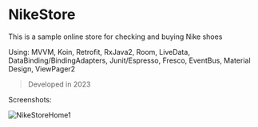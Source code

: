 # NikeStore
This is a sample online store for checking and buying Nike shoes

Using: MVVM, Koin, Retrofit, RxJava2, Room, LiveData, DataBinding/BindingAdapters, Junit/Espresso, Fresco, EventBus, Material Design, ViewPager2

> Developed in 2023

Screenshots:

![NikeStoreHome1](https://github.com/ar-karimi/NikeStore/assets/30285177/556ec362-d64b-4c5b-91b4-824e52125603)
